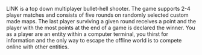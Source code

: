 LINK is a top down multiplayer bullet-hell shooter. The game supports 2-4 player matches and consists of five rounds on randomly selected custom made maps. The last player surviving a given round receives a point and the player with the most points at the end of a game is declared the winner. You as a player are an entity within a computer terminal, you thirst for information and the only way to escape the offline world is to compete online with other entities.
